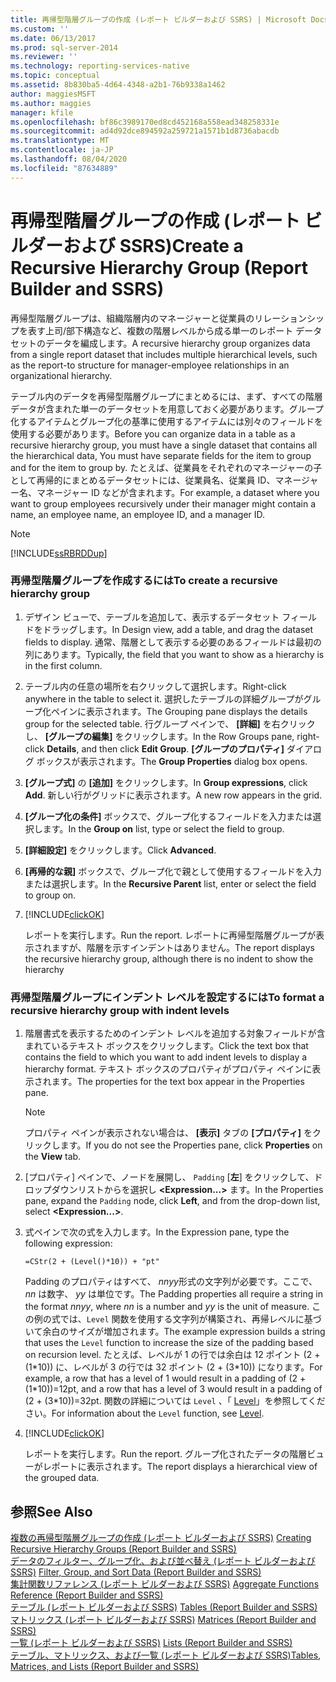 ```yaml
---
title: 再帰型階層グループの作成 (レポート ビルダーおよび SSRS) | Microsoft Docs
ms.custom: ''
ms.date: 06/13/2017
ms.prod: sql-server-2014
ms.reviewer: ''
ms.technology: reporting-services-native
ms.topic: conceptual
ms.assetid: 8b830ba5-4d64-4348-a2b1-76b9338a1462
author: maggiesMSFT
ms.author: maggies
manager: kfile
ms.openlocfilehash: bf86c3989170ed8cd452168a558ead348258331e
ms.sourcegitcommit: ad4d92dce894592a259721a1571b1d8736abacdb
ms.translationtype: MT
ms.contentlocale: ja-JP
ms.lasthandoff: 08/04/2020
ms.locfileid: "87634889"
---
```

# <a name="create-a-recursive-hierarchy-group-report-builder-and-ssrs"></a><span data-ttu-id="4da57-102">再帰型階層グループの作成 (レポート ビルダーおよび SSRS)</span><span class="sxs-lookup"><span data-stu-id="4da57-102">Create a Recursive Hierarchy Group (Report Builder and SSRS)</span></span>
  <span data-ttu-id="4da57-103">再帰型階層グループは、組織階層内のマネージャーと従業員のリレーションシップを表す上司/部下構造など、複数の階層レベルから成る単一のレポート データセットのデータを編成します。</span><span class="sxs-lookup"><span data-stu-id="4da57-103">A recursive hierarchy group organizes data from a single report dataset that includes multiple hierarchical levels, such as the report-to structure for manager-employee relationships in an organizational hierarchy.</span></span>  
  
 <span data-ttu-id="4da57-104">テーブル内のデータを再帰型階層グループにまとめるには、まず、すべての階層データが含まれた単一のデータセットを用意しておく必要があります。グループ化するアイテムとグループ化の基準に使用するアイテムには別々のフィールドを使用する必要があります。</span><span class="sxs-lookup"><span data-stu-id="4da57-104">Before you can organize data in a table as a recursive hierarchy group, you must have a single dataset that contains all the hierarchical data, You must have separate fields for the item to group and for the item to group by.</span></span> <span data-ttu-id="4da57-105">たとえば、従業員をそれぞれのマネージャーの子として再帰的にまとめるデータセットには、従業員名、従業員 ID、マネージャー名、マネージャー ID などが含まれます。</span><span class="sxs-lookup"><span data-stu-id="4da57-105">For example, a dataset where you want to group employees recursively under their manager might contain a name, an employee name, an employee ID, and a manager ID.</span></span>  
  
> [!NOTE]  
>  [!INCLUDE[ssRBRDDup](../../includes/ssrbrddup-md.md)]  
  
### <a name="to-create-a-recursive-hierarchy-group"></a><span data-ttu-id="4da57-106">再帰型階層グループを作成するには</span><span class="sxs-lookup"><span data-stu-id="4da57-106">To create a recursive hierarchy group</span></span>  
  
1.  <span data-ttu-id="4da57-107">デザイン ビューで、テーブルを追加して、表示するデータセット フィールドをドラッグします。</span><span class="sxs-lookup"><span data-stu-id="4da57-107">In Design view, add a table, and drag the dataset fields to display.</span></span> <span data-ttu-id="4da57-108">通常、階層として表示する必要のあるフィールドは最初の列にあります。</span><span class="sxs-lookup"><span data-stu-id="4da57-108">Typically, the field that you want to show as a hierarchy is in the first column.</span></span>  
  
2.  <span data-ttu-id="4da57-109">テーブル内の任意の場所を右クリックして選択します。</span><span class="sxs-lookup"><span data-stu-id="4da57-109">Right-click anywhere in the table to select it.</span></span> <span data-ttu-id="4da57-110">選択したテーブルの詳細グループがグループ化ペインに表示されます。</span><span class="sxs-lookup"><span data-stu-id="4da57-110">The Grouping pane displays the details group for the selected table.</span></span> <span data-ttu-id="4da57-111">行グループ ペインで、 **[詳細]** を右クリックし、 **[グループの編集]** をクリックします。</span><span class="sxs-lookup"><span data-stu-id="4da57-111">In the Row Groups pane, right-click **Details**, and then click **Edit Group**.</span></span> <span data-ttu-id="4da57-112">**[グループのプロパティ]** ダイアログ ボックスが表示されます。</span><span class="sxs-lookup"><span data-stu-id="4da57-112">The **Group Properties** dialog box opens.</span></span>  
  
3.  <span data-ttu-id="4da57-113">**[グループ式]** の **[追加]** をクリックします。</span><span class="sxs-lookup"><span data-stu-id="4da57-113">In **Group expressions**, click **Add**.</span></span> <span data-ttu-id="4da57-114">新しい行がグリッドに表示されます。</span><span class="sxs-lookup"><span data-stu-id="4da57-114">A new row appears in the grid.</span></span>  
  
4.  <span data-ttu-id="4da57-115">**[グループ化の条件]** ボックスで、グループ化するフィールドを入力または選択します。</span><span class="sxs-lookup"><span data-stu-id="4da57-115">In the **Group on** list, type or select the field to group.</span></span>  
  
5.  <span data-ttu-id="4da57-116">**[詳細設定]** をクリックします。</span><span class="sxs-lookup"><span data-stu-id="4da57-116">Click **Advanced**.</span></span>  
  
6.  <span data-ttu-id="4da57-117">**[再帰的な親]** ボックスで、グループ化で親として使用するフィールドを入力または選択します。</span><span class="sxs-lookup"><span data-stu-id="4da57-117">In the **Recursive Parent** list, enter or select the field to group on.</span></span>  
  
7.  [!INCLUDE[clickOK](../../includes/clickok-md.md)]  
  
     <span data-ttu-id="4da57-118">レポートを実行します。</span><span class="sxs-lookup"><span data-stu-id="4da57-118">Run the report.</span></span> <span data-ttu-id="4da57-119">レポートに再帰型階層グループが表示されますが、階層を示すインデントはありません。</span><span class="sxs-lookup"><span data-stu-id="4da57-119">The report displays the recursive hierarchy group, although there is no indent to show the hierarchy</span></span>  
  
### <a name="to-format-a-recursive-hierarchy-group-with-indent-levels"></a><span data-ttu-id="4da57-120">再帰型階層グループにインデント レベルを設定するには</span><span class="sxs-lookup"><span data-stu-id="4da57-120">To format a recursive hierarchy group with indent levels</span></span>  
  
1.  <span data-ttu-id="4da57-121">階層書式を表示するためのインデント レベルを追加する対象フィールドが含まれているテキスト ボックスをクリックします。</span><span class="sxs-lookup"><span data-stu-id="4da57-121">Click the text box that contains the field to which you want to add indent levels to display a hierarchy format.</span></span> <span data-ttu-id="4da57-122">テキスト ボックスのプロパティがプロパティ ペインに表示されます。</span><span class="sxs-lookup"><span data-stu-id="4da57-122">The properties for the text box appear in the Properties pane.</span></span>  
  
    > [!NOTE]  
    >  <span data-ttu-id="4da57-123">プロパティ ペインが表示されない場合は、 **[表示]** タブの **[プロパティ]** をクリックします。</span><span class="sxs-lookup"><span data-stu-id="4da57-123">If you do not see the Properties pane, click **Properties** on the **View** tab.</span></span>  
  
2.  <span data-ttu-id="4da57-124">[プロパティ] ペインで、ノードを展開し、 `Padding` [**左**] をクリックして、ドロップダウンリストからを選択し **\<Expression...>** ます。</span><span class="sxs-lookup"><span data-stu-id="4da57-124">In the Properties pane, expand the `Padding` node, click **Left**, and from the drop-down list, select **\<Expression...>**.</span></span>  
  
3.  <span data-ttu-id="4da57-125">式ペインで次の式を入力します。</span><span class="sxs-lookup"><span data-stu-id="4da57-125">In the Expression pane, type the following expression:</span></span>  
  
     `=CStr(2 + (Level()*10)) + "pt"`  
  
     <span data-ttu-id="4da57-126">Padding のプロパティはすべて、 *nnyy*形式の文字列が必要です。ここで、 *nn* は数字、 *yy* は単位です。</span><span class="sxs-lookup"><span data-stu-id="4da57-126">The Padding properties all require a string in the format *nnyy*, where *nn* is a number and *yy* is the unit of measure.</span></span> <span data-ttu-id="4da57-127">この例の式では、`Level` 関数を使用する文字列が構築され、再帰レベルに基づいて余白のサイズが増加されます。</span><span class="sxs-lookup"><span data-stu-id="4da57-127">The example expression builds a string that uses the `Level` function to increase the size of the padding based on recursion level.</span></span> <span data-ttu-id="4da57-128">たとえば、レベルが 1 の行では余白は 12 ポイント (2 + (1\*10)) に、レベルが 3 の行では 32 ポイント (2 + (3\*10)) になります。</span><span class="sxs-lookup"><span data-stu-id="4da57-128">For example, a row that has a level of 1 would result in a padding of (2 + (1\*10))=12pt, and a row that has a level of 3 would result in a padding of (2 + (3\*10))=32pt.</span></span> <span data-ttu-id="4da57-129">関数の詳細については `Level` 、「 [Level](report-builder-functions-level-function.md)」を参照してください。</span><span class="sxs-lookup"><span data-stu-id="4da57-129">For information about the `Level` function, see [Level](report-builder-functions-level-function.md).</span></span>  
  
4.  [!INCLUDE[clickOK](../../includes/clickok-md.md)]  
  
     <span data-ttu-id="4da57-130">レポートを実行します。</span><span class="sxs-lookup"><span data-stu-id="4da57-130">Run the report.</span></span> <span data-ttu-id="4da57-131">グループ化されたデータの階層ビューがレポートに表示されます。</span><span class="sxs-lookup"><span data-stu-id="4da57-131">The report displays a hierarchical view of the grouped data.</span></span>  
  
## <a name="see-also"></a><span data-ttu-id="4da57-132">参照</span><span class="sxs-lookup"><span data-stu-id="4da57-132">See Also</span></span>  
 <span data-ttu-id="4da57-133">[複数の再帰型階層グループの作成 &#40;レポート ビルダーおよび SSRS&#41;](creating-recursive-hierarchy-groups-report-builder-and-ssrs.md) </span><span class="sxs-lookup"><span data-stu-id="4da57-133">[Creating Recursive Hierarchy Groups &#40;Report Builder and SSRS&#41;](creating-recursive-hierarchy-groups-report-builder-and-ssrs.md) </span></span>  
 <span data-ttu-id="4da57-134">[データのフィルター、グループ化、および並べ替え (レポート ビルダーおよび SSRS)](filter-group-and-sort-data-report-builder-and-ssrs.md) </span><span class="sxs-lookup"><span data-stu-id="4da57-134">[Filter, Group, and Sort Data &#40;Report Builder and SSRS&#41;](filter-group-and-sort-data-report-builder-and-ssrs.md) </span></span>  
 <span data-ttu-id="4da57-135">[集計関数リファレンス &#40;レポート ビルダーおよび SSRS&#41;](report-builder-functions-aggregate-functions-reference.md) </span><span class="sxs-lookup"><span data-stu-id="4da57-135">[Aggregate Functions Reference &#40;Report Builder and SSRS&#41;](report-builder-functions-aggregate-functions-reference.md) </span></span>  
 <span data-ttu-id="4da57-136">[テーブル &#40;レポート ビルダーおよび SSRS&#41;](tables-report-builder-and-ssrs.md) </span><span class="sxs-lookup"><span data-stu-id="4da57-136">[Tables &#40;Report Builder  and SSRS&#41;](tables-report-builder-and-ssrs.md) </span></span>  
 <span data-ttu-id="4da57-137">[マトリックス &#40;レポート ビルダーおよび SSRS&#41;](create-a-matrix-report-builder-and-ssrs.md) </span><span class="sxs-lookup"><span data-stu-id="4da57-137">[Matrices &#40;Report Builder and SSRS&#41;](create-a-matrix-report-builder-and-ssrs.md) </span></span>  
 <span data-ttu-id="4da57-138">[一覧 &#40;レポート ビルダーおよび SSRS&#41;](create-invoices-and-forms-with-lists-report-builder-and-ssrs.md) </span><span class="sxs-lookup"><span data-stu-id="4da57-138">[Lists &#40;Report Builder and SSRS&#41;](create-invoices-and-forms-with-lists-report-builder-and-ssrs.md) </span></span>  
 [<span data-ttu-id="4da57-139">テーブル、マトリックス、および一覧 &#40;レポート ビルダーおよび SSRS&#41;</span><span class="sxs-lookup"><span data-stu-id="4da57-139">Tables, Matrices, and Lists &#40;Report Builder and SSRS&#41;</span></span>](tables-matrices-and-lists-report-builder-and-ssrs.md)  
  
  
